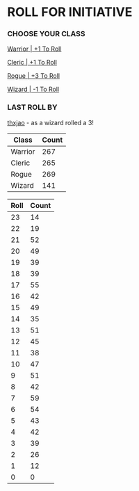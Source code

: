 # ROLL FOR INITIATIVE
### CHOOSE YOUR CLASS

[Warrior | +1 To Roll](https://github.com/benjaminsampica/benjaminsampica/issues/new?title=roll%7Cwarrior&body=Just+click+%27Submit+new+issue%27.)

[Cleric | +1 To Roll](https://github.com/benjaminsampica/benjaminsampica/issues/new?title=roll%7Ccleric&body=Just+click+%27Submit+new+issue%27.)

[Rogue | +3 To Roll](https://github.com/benjaminsampica/benjaminsampica/issues/new?title=roll%7Crogue&body=Just+click+%27Submit+new+issue%27.)

[Wizard | -1 To Roll](https://github.com/benjaminsampica/benjaminsampica/issues/new?title=roll%7Cwizard&body=Just+click+%27Submit+new+issue%27.)
### LAST ROLL BY
[thxjao](https://www.github.com/thxjao) - as a wizard rolled a 3!

|Class|Count|
|-|-|
|Warrior|267|
|Cleric|265|
|Rogue|269|
|Wizard|141|

|Roll|Count|
|-|-|
|23|14
|22|19
|21|52
|20|49
|19|39
|18|39
|17|55
|16|42
|15|49
|14|35
|13|51
|12|45
|11|38
|10|47
|9|51
|8|42
|7|59
|6|54
|5|43
|4|42
|3|39
|2|26
|1|12
|0|0
